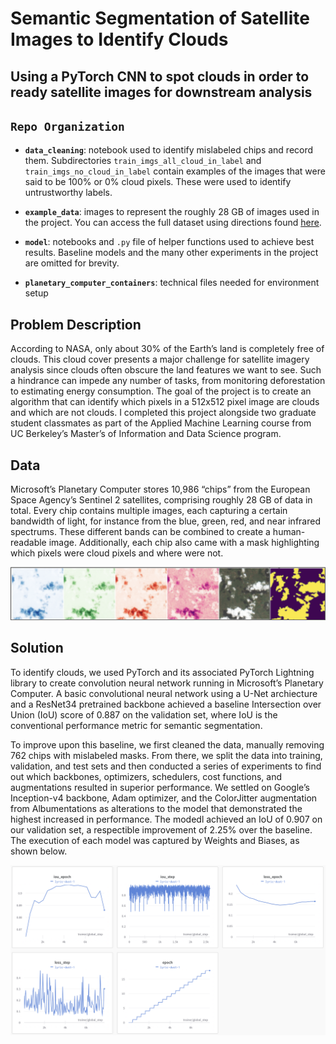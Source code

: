 # Semantic Segmentation of Satellite Images to Identify Clouds
## Using a PyTorch CNN to spot clouds in order to ready satellite images for downstream analysis

## `Repo Organization`

* **`data_cleaning`**: notebook used to identify mislabeled chips and record them. Subdirectories `train_imgs_all_cloud_in_label` and `train_imgs_no_cloud_in_label` contain examples of the images that were said to be 100% or 0% cloud pixels. These were used to identify untrustworthy labels.

* **`example_data`**: images to represent the roughly 28 GB of images used in the project. You can access the full dataset using directions found [here](https://www.drivendata.org/competitions/83/cloud-cover/page/516/). 

* **`model`**: notebooks and `.py` file of helper functions used to achieve best results. Baseline models and the many other experiments in the project are omitted for brevity.

* **`planetary_computer_containers`**: technical files needed for environment setup

## Problem Description
According to NASA, only about 30% of the Earth’s land is completely free of clouds. This cloud cover presents a major challenge for satellite imagery analysis since clouds often obscure the land features we want to see. Such a hindrance can impede any number of tasks, from monitoring deforestation to estimating energy consumption. The goal of the project is to create an algorithm that can identify which pixels in a 512x512 pixel image are clouds and which are not clouds. I completed this project alongside two graduate student classmates as part of the Applied Machine Learning course from UC Berkeley’s Master’s of Information and Data Science program.

## Data
Microsoft’s Planetary Computer stores 10,986 “chips” from the European Space Agency’s Sentinel 2 satellites, comprising roughly 28 GB of data in total. Every chip contains multiple images, each capturing a certain bandwidth of light, for instance from the blue, green, red, and near infrared spectrums. These different bands can be combined to create a human-readable image. Additionally, each chip also came with a mask highlighting which pixels were cloud pixels and where were not.

![cloud_bands](example_data/cloud_bands.png)

## Solution

To identify clouds, we used PyTorch and its associated PyTorch Lightning library to create convolution neural network running in Microsoft’s Planetary Computer. A basic convolutional neural network using a U-Net archiecture and a ResNet34 pretrained backbone achieved a baseline Intersection over Union (IoU) score of 0.887 on the validation set, where IoU is the conventional performance metric for semantic segmentation.

To improve upon this baseline, we first cleaned the data, manually removing 762 chips with mislabeled masks. From there, we split the data into training, validation, and test sets and then conducted a series of experiments to find out which backbones, optimizers, schedulers, cost functions, and augmentations resulted in superior performance. We settled on Google’s Inception-v4 backbone, Adam optimizer, and the ColorJitter augmentation from Albumentations as alterations to the model that demonstrated the highest increased in performance. The modedl achieved an IoU of 0.907 on our validation set, a respectible improvement of 2.25% over the baseline. The execution of each model was captured by Weights and Biases, as shown below.

![wandb](example_data/wandb_cnn_performance.png)